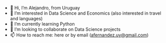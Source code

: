 - 👋 Hi, I’m Alejandro, from Uruguay
- 👀 I’m interested in Data Science and Economics (also interested in travel and languages)
- 🌱 I’m currently learning Python
- 💞️ I’m looking to collaborate on Data Science projects
- 📫 How to reach me: here or by email (afernandez.uy@gmail.com)

<!---
Alejandro69-uy/Alejandro69-uy is a ✨ special ✨ repository because its `README.md` (this file) appears on your GitHub profile.
You can click the Preview link to take a look at your changes.
--->
